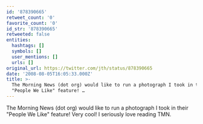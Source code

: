 ```yaml
---
id: '878390665'
retweet_count: '0'
favorite_count: '0'
id_str: '878390665'
retweeted: false
entities:
  hashtags: []
  symbols: []
  user_mentions: []
  urls: []
original_url: https://twitter.com/jth/status/878390665
date: '2008-08-05T16:05:33.000Z'
title: >-
  The Morning News (dot org) would like to run a photograph I took in their
  "People We Like" feature! …
---
```


The Morning News (dot org) would like to run a photograph I took in their "People We Like" feature! Very cool! I seriously love reading TMN.
